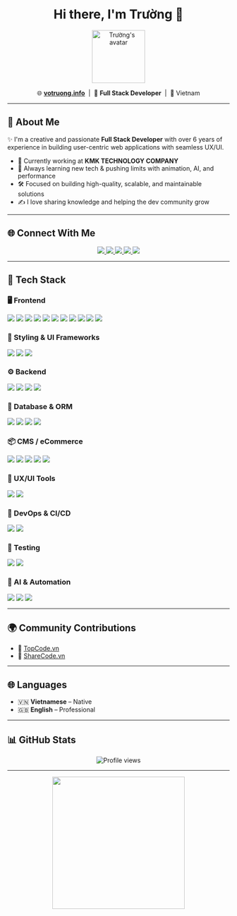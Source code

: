 <h1 align="center">Hi there, I'm Trường 👋</h1>

<p align="center">
  <img src="https://media4.giphy.com/media/v1.Y2lkPTc5MGI3NjExdTVhOHF4c3Fmdnl3bWRpNnd4enAzbzJkNmdyZXI4c2RkdzRuOG9sdyZlcD12MV9pbnRlcm5hbF9naWZfYnlfaWQmY3Q9Zw/qIMZVXWJHQI0Qu3Pe9/giphy.gif" width="120" alt="Trường's avatar" />
</p>

<p align="center">
  🌐 <a href="https://votruong.info" target="_blank"><strong>votruong.info</strong></a> &nbsp;|&nbsp;
  💼 <strong>Full Stack Developer</strong> &nbsp;|&nbsp;
  📍 Vietnam
</p>

---

## 🚀 About Me

✨ I'm a creative and passionate **Full Stack Developer** with over 6 years of experience in building user-centric web applications with seamless UX/UI.

- 🔭 Currently working at **KMK TECHNOLOGY COMPANY**
- 🧠 Always learning new tech & pushing limits with animation, AI, and performance
- 🛠️ Focused on building high-quality, scalable, and maintainable solutions
- ✍️ I love sharing knowledge and helping the dev community grow

---

## 🌐 Connect With Me

<p align="center">
  <a href="https://www.facebook.com/vtruong.it/" target="_blank">
    <img src="https://img.shields.io/badge/Facebook-1877F2?style=for-the-badge&logo=facebook&logoColor=white" />
  </a>
  <a href="https://www.youtube.com/@truongbinnn" target="_blank">
    <img src="https://img.shields.io/badge/Youtube-FF0000?style=for-the-badge&logo=youtube&logoColor=white" />
  </a>
  <a href="https://www.linkedin.com/in/v%C3%B5-tr%C6%B0%E1%BB%9Dng-3432882a0/" target="_blank">
    <img src="https://img.shields.io/badge/LinkedIn-0077B5?style=for-the-badge&logo=linkedin&logoColor=white" />
  </a>
  <a href="mailto:truong.vd2000@gmail.com">
    <img src="https://img.shields.io/badge/Gmail-EA4335?style=for-the-badge&logo=gmail&logoColor=white" />
  </a>
  <a href="https://votruong.info" target="_blank">
    <img src="https://img.shields.io/badge/Website-votruong.info-000000?style=for-the-badge&logo=internet-explorer&logoColor=white" />
  </a>
</p>

---

## 🧠 Tech Stack

### 🖥️ Frontend
<p>
  <img src="https://img.shields.io/badge/React-20232A?style=for-the-badge&logo=react&logoColor=61DAFB" />
  <img src="https://img.shields.io/badge/Next.js-000?style=for-the-badge&logo=nextdotjs" />
  <img src="https://img.shields.io/badge/Vue.js-4FC08D?style=for-the-badge&logo=vue.js&logoColor=white" />
  <img src="https://img.shields.io/badge/Angular-DD0031?style=for-the-badge&logo=angular&logoColor=white" />
  <img src="https://img.shields.io/badge/Ember.js-E04E39?style=for-the-badge&logo=ember-dot-js&logoColor=white" />
  <img src="https://img.shields.io/badge/Javascript-F7DF1E?style=for-the-badge&logo=javascript&logoColor=black" />
  <img src="https://img.shields.io/badge/jQuery-0769AD?style=for-the-badge&logo=jquery&logoColor=white" />
  <img src="https://img.shields.io/badge/Bootstrap-563D7C?style=for-the-badge&logo=bootstrap&logoColor=white" />
  <img src="https://img.shields.io/badge/Foundation-000000?style=for-the-badge&logo=foundation&logoColor=white" />
  <img src="https://img.shields.io/badge/Tailwind_CSS-06B6D4?style=for-the-badge&logo=tailwind-css&logoColor=white" />
  <img src="https://img.shields.io/badge/GSAP-88CE02?style=for-the-badge&logo=greensock&logoColor=white" />
</p>

### 🎨 Styling & UI Frameworks
<p>
  <img src="https://img.shields.io/badge/SCSS-CC6699?style=for-the-badge&logo=sass&logoColor=white" />
  <img src="https://img.shields.io/badge/SASS-CC6699?style=for-the-badge&logo=sass&logoColor=white" />
  <img src="https://img.shields.io/badge/LESS-1D365D?style=for-the-badge&logo=less&logoColor=white" />
</p>

### ⚙️ Backend
<p>
  <img src="https://img.shields.io/badge/Node.js-339933?style=for-the-badge&logo=nodedotjs&logoColor=white" />
  <img src="https://img.shields.io/badge/Laravel-FF2D20?style=for-the-badge&logo=laravel&logoColor=white" />
  <img src="https://img.shields.io/badge/.NET-512BD4?style=for-the-badge&logo=dotnet&logoColor=white" />
  <img src="https://img.shields.io/badge/PHP-777BB4?style=for-the-badge&logo=php&logoColor=white" />
</p>

### 🧩 Database & ORM
<p>
  <img src="https://img.shields.io/badge/PostgreSQL-336791?style=for-the-badge&logo=postgresql&logoColor=white" />
  <img src="https://img.shields.io/badge/MongoDB-47A248?style=for-the-badge&logo=mongodb&logoColor=white" />
  <img src="https://img.shields.io/badge/MySQL-005C84?style=for-the-badge&logo=mysql&logoColor=white" />
  <img src="https://img.shields.io/badge/SQL%20Server-CC2927?style=for-the-badge&logo=microsoftsqlserver&logoColor=white" />
</p>

### 📦 CMS / eCommerce
<p>
  <img src="https://img.shields.io/badge/WordPress-21759B?style=for-the-badge&logo=wordpress&logoColor=white" />
  <img src="https://img.shields.io/badge/Shopify-96BF47?style=for-the-badge&logo=shopify&logoColor=white" />
  <img src="https://img.shields.io/badge/Magento-EE672F?style=for-the-badge&logo=magento&logoColor=white" />
  <img src="https://img.shields.io/badge/Joomla-5091CD?style=for-the-badge&logo=joomla&logoColor=white" />
  <img src="https://img.shields.io/badge/Drupal-0678BE?style=for-the-badge&logo=drupal&logoColor=white" />
</p>

### 🎨 UX/UI Tools
<p>
  <img src="https://img.shields.io/badge/Figma-F24E1E?style=for-the-badge&logo=figma&logoColor=white" />
  <img src="https://img.shields.io/badge/Adobe_XD-FF61F6?style=for-the-badge&logo=adobe-xd&logoColor=white" />
</p>

### 🧰 DevOps & CI/CD
<p>
  <img src="https://img.shields.io/badge/GitHub_Actions-2088FF?style=for-the-badge&logo=github-actions&logoColor=white" />
  <img src="https://img.shields.io/badge/Docker-2496ED?style=for-the-badge&logo=docker&logoColor=white" />
</p>

### 🧪 Testing
<p>
  <img src="https://img.shields.io/badge/Jest-C21325?style=for-the-badge&logo=jest&logoColor=white" />
  <img src="https://img.shields.io/badge/Cypress-17202C?style=for-the-badge&logo=cypress&logoColor=white" />
</p>

### 🤖 AI & Automation
<p>
  <img src="https://img.shields.io/badge/ChatGPT-1A1A1A?style=for-the-badge&logo=openai&logoColor=white" />
  <img src="https://img.shields.io/badge/Power_Automate-0066B8?style=for-the-badge&logo=microsoft-power-automate&logoColor=white" />
  <img src="https://img.shields.io/badge/Power_Apps-742774?style=for-the-badge&logo=powerapps&logoColor=white" />
</p>

---

## 🌍 Community Contributions

- 🔗 [TopCode.vn](https://topcode.vn/thanh-vien/vo-61380.htm)
- 🔗 [ShareCode.vn](https://sharecode.vn/thanh-vien/truong-259085.htm)

---

## 🌐 Languages

- 🇻🇳 **Vietnamese** – Native  
- 🇬🇧 **English** – Professional  

---

## 📊 GitHub Stats

<p align="center">
  <img src="https://komarev.com/ghpvc/?username=truongraph&label=Visitors&color=blueviolet" alt="Profile views" />
</p>

---

<p align="center">
  <img src="https://media.giphy.com/media/VTtANKl0beDFQRLDTh/giphy.gif" width="300" />
</p>
